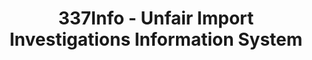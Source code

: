 ---
layout: default
bigquery: https://console.cloud.google.com/bigquery?p=patents-public-data&d=usitc_investigations&page=dataset&project=sheets-management-319211
citation: US International Trade Commission 337Info Unfair Import Investigations Information
  System
contributors: US International Trade Comission
cost: None
description: US International Trade Commission 337Info Unfair Import Investigations
  Information System contains data on investigations done under Section 337. Section
  337 declares the infringement of certain statutory intellectual property rights
  and other forms of unfair competition in import trade to be unlawful practices.
  Most Section 337 investigations involve allegations of patent or registered trademark
  infringement.
documentation: FAQ and tutorial available on the site
last_edit: 04/12/2022, 20:31:54
location: https://pubapps2.usitc.gov/337external/
maintained_by: US International Trade Comission
schema_fields:
- currentActiveALJ
- ouiiParticipation
- dateCreated
- teoIdIssueDate
- lastUpdated
- publication_number
- patentNumbers
- docketNo
- finalIdOnViolationIssue
- markmanHearing
- internalRemand
- htsNumbers
- endDateMarkmanHearing
- finalDetViolation
- issueDateOtherNonFinal
- targetDate
- cafcAppeals
- title
- investigationNo
- copyrightNumbers
- respondent
- aljAssigned
- currentStatus
- scheduledEndDateEvidHear
- id
- startDateMarkmanHearing
- actualEndDateEvidHear
- investigationTermDate
- patentNumber
- dateOfPublicationFrNotice
- teoIdDueDate
- teoReliefGranted
- scheduledStartDateEvidHear
- ouiiAttorney
- actualStartDateEvidHear
- investigationType
- dateComplaintFiled
- invUnfairAct
- finalDetNoViolation
- gcAttorney
- trademarkNumbers
- complainant
- teoProceedingInvolved
- finalIdOnViolationDue
shortname: unfair_import_investigations
tags:
- import
- legal
- trade
timeframe: 2008-2021 (prior to 2008 downloadable as a JSON file)
title: 337Info - Unfair Import Investigations Information System
uuid: 2721f5ec-e599-4890-9265-9706719fc71e
---
